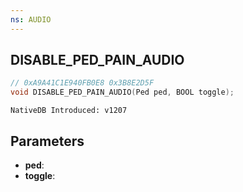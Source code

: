 ```yaml
---
ns: AUDIO
---
```

## DISABLE_PED_PAIN_AUDIO

```c
// 0xA9A41C1E940FB0E8 0x3B8E2D5F
void DISABLE_PED_PAIN_AUDIO(Ped ped, BOOL toggle);
```

```
NativeDB Introduced: v1207
```

## Parameters
* **ped**:
* **toggle**:

